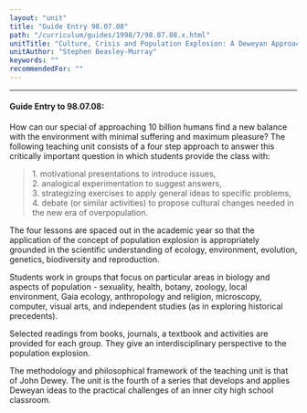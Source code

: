 ```yaml
---
layout: "unit"
title: "Guide Entry 98.07.08"
path: "/curriculum/guides/1998/7/98.07.08.x.html"
unitTitle: "Culture, Crisis and Population Explosion: A Deweyan Approach in the Classroom"
unitAuthor: "Stephen Beasley-Murray"
keywords: ""
recommendedFor: ""
---
```

<body>
<hr/>
<h4>
Guide Entry to 98.07.08:
</h4>
How can our special of approaching 10 billion humans find a new balance with the environment with minimal suffering and maximum pleasure?  The following teaching unit consists of a four step approach to answer this critically important question in which students provide the class with:
<blockquote>
<dl>
<dt>
1.  motivational presentations to introduce issues,
<dt>
2.  analogical experimentation to suggest answers,
<dt>
3.  strategizing exercises to apply general ideas to specific problems,
<dt>
4.  debate (or similar activities) to propose cultural changes needed in the new era of overpopulation.
</dt>
</dt>
</dt>
</dt>
</dl>
</blockquote>
The four lessons are spaced out in the academic year so that the application of the concept of population explosion is appropriately grounded in the scientific understanding of ecology, environment, evolution, genetics, biodiversity and reproduction.
<p>
Students work in groups that focus on particular areas in biology and aspects of population - sexuality, health, botany, zoology, local environment, Gaia ecology, anthropology and religion, microscopy, computer, visual arts, and independent studies (as in exploring historical precedents).
</p>
<p>
Selected readings from books, journals, a textbook and activities are provided for each group.  They give an interdisciplinary perspective to the population explosion.
</p>
<p>
The methodology and philosophical framework of the teaching unit is that of John Dewey.  The unit is the fourth of a series that develops and applies Deweyan ideas to the practical challenges of an inner city high school classroom.
</p>
</body>